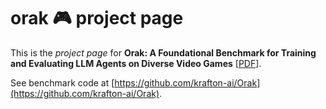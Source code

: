 # orak 🎮 project page

This is the _project page_ for **Orak: A Foundational Benchmark for Training and Evaluating LLM Agents on Diverse Video Games** \[[PDF](https://arxiv.org/pdf/2506.03610)\].

See benchmark code at [https://github.com/krafton-ai/Orak](https://github.com/krafton-ai/Orak).
